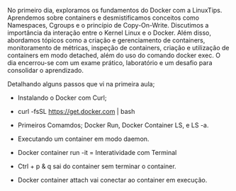 No primeiro dia, exploramos os fundamentos do Docker com a LinuxTips. Aprendemos sobre containers e desmistificamos conceitos como Namespaces, Cgroups e o princípio de Copy-On-Write. Discutimos a importância da interação entre o Kernel Linux e o Docker. Além disso, abordamos tópicos como a criação e gerenciamento de containers, monitoramento de métricas, inspeção de containers, criação e utilização de containers em modo detached, além do uso do comando docker exec. O dia encerrou-se com um exame prático, laboratório e um desafio para consolidar o aprendizado.

Detalhando alguns passos que vi na primeira aula;
- Instalando o Docker com Curl;
-   curl -fsSL https://get.docker.com | bash
- Primeiros Comamdos; Docker Run, Docker Container LS, e LS -a.

- Executando um container em modo daemon.
- Docker container run -it = Interatividade com Terminal
- Ctrl + p & q sai do container sem terminar o container.
- Docker container attach vai conectar ao container em execução.
